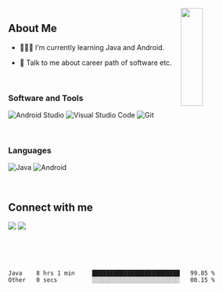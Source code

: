 <img width="30%" align="right" src="https://media.giphy.com/media/VkMV9TldsPd28/giphy.gif" width="200" height="200" />

<h2> About Me </h2>

- 👨🏻‍💻 I’m currently learning Java and Android.

- 💬 Talk to me about career path of software etc.

</br>


<h3 align="left">Software and Tools</h3>
<p>
    <img alt="Android Studio" src="https://img.shields.io/badge/Android Studio-3DDC84?style=flat-square&logo=Android Studio&logoColor=white"></a>
    <!-- <img alt="Jetpack Compose" src="https://img.shields.io/badge/Jetpack Compose-373bf0?style==flat-square&logo=kotlin&logoColor=1df224"></a> -->
    <img alt="Visual Studio Code" src="https://img.shields.io/badge/Visual Studio Code-007ACC?style=flat-square&logo=Visual Studio Code&logoColor=white"></a>
    <img alt="Git" src="https://img.shields.io/badge/Git-F05032?style=flat-square&logo=git&logoColor=white"></a>    
</p>

</br>

<h3 align="left">Languages</h3>
<p>
  
  <img alt="Java" src="https://img.shields.io/badge/Java-orange?style==flat-square&logo=Java&logoColor=white"></a>
  <img alt="Android" src="https://img.shields.io/badge/Android-3DDC84?style==flat-square&logo=Android&logoColor=white"></a>
  <!-- <img alt="Kotlin" src="https://img.shields.io/badge/Kotlin-373bf0?style==flat-square&logo=kotlin&logoColor=orange"></a> -->
  
</p>

</br>


<h2> Connect with me </h2>

<a href = 'https://www.linkedin.com/in/ekremeraykaya'> <img src="https://img.shields.io/badge/LinkedIn-0077B5?&logo=linkedin&logoColor=white"/></a> 
<a href = 'https://www.twitter.com/ekremeraykayaa'> <img src="https://img.shields.io/badge/Twitter-1DA1F2?logo=twitter&logoColor=white"/></a> 

</br>
</br>
</br>



<!--START_SECTION:waka-->

```text
Java    8 hrs 1 min     █████████████████████████   99.85 %
Other   0 secs          ░░░░░░░░░░░░░░░░░░░░░░░░░   00.15 %
```

<!--END_SECTION:waka-->





</br>
</br>
</br>
